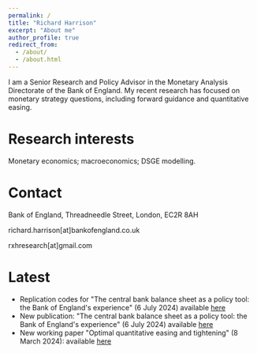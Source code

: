 ```yaml
---
permalink: /
title: "Richard Harrison"
excerpt: "About me"
author_profile: true
redirect_from: 
  - /about/
  - /about.html
---
```


I am a Senior Research and Policy Advisor in the Monetary Analysis Directorate of the Bank of England. My recent research has focused on monetary strategy questions, including forward guidance and quantitative easing. 

Research interests
======
Monetary economics; macroeconomics; DSGE modelling.

Contact
======
Bank of England, Threadneedle Street, London, EC2R 8AH

richard.harrison[at]bankofengland.co.uk

rxhresearch[at]gmail.com

Latest
======
* Replication codes for "The central bank balance sheet as a policy tool: the Bank of England's experience" (6 July 2024) available [here](/codes/2024-07-06-central-bank)
* New publication: "The central bank balance sheet as a policy tool: the Bank of England's experience" (6 July 2024) available [here](/publications/2024-07-06-central-bank)
* New working paper "Optimal quantitative easing and tightening" (8 March 2024): available [here](/workingpapers/2024-03-08-optimal-QE-QT)


